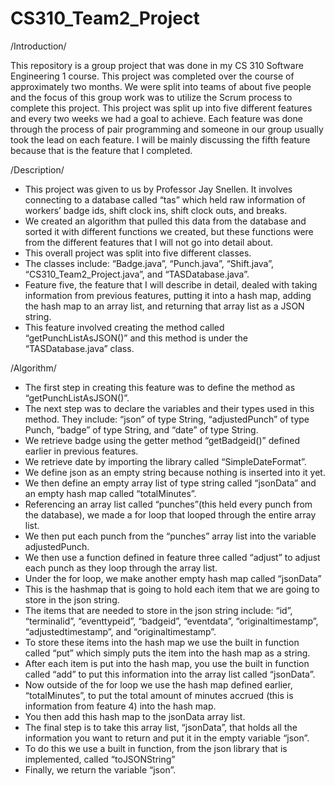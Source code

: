 # CS310_Team2_Project
/Introduction/

This repository is a group project that was done in my CS 310 Software Engineering 1 course. This project was completed over the course of approximately two months. We were split into teams of about five people and the focus of this group work was to utilize the Scrum process to complete this project. This project was split up into five different features and every two weeks we had a goal to achieve. Each feature was done through the process of pair programming and someone in our group usually took the lead on each feature. I will be mainly discussing the fifth feature because that is the feature that I completed.

/Description/

- This project was given to us by Professor Jay Snellen. It involves connecting to a database called “tas” which held raw information of workers’ badge ids, shift clock ins, shift clock outs, and breaks.
- We created an algorithm that pulled this data from the database and sorted it with different functions we created, but these functions were from the different features that I will not go into detail about.
- This overall project was split into five different classes.
- The classes include: “Badge.java”, “Punch.java”, “Shift.java”, “CS310_Team2_Project.java”, and “TASDatabase.java”.
- Feature five, the feature that I will describe in detail, dealed with taking information from previous features, putting it into a hash map, adding the hash map to an array list, and returning that array list as a JSON string.
- This feature involved creating the method called “getPunchListAsJSON()” and this method is under the “TASDatabase.java” class.

/Algorithm/

- The first step in creating this feature was to define the method as “getPunchListAsJSON()”.
- The next step was to declare the variables and their types used in this method. They include: “json” of type String, “adjustedPunch” of type Punch, “badge” of type String, and “date” of type String.
- We retrieve badge using the getter method “getBadgeid()” defined earlier in previous features.
- We retrieve date by importing the library called “SimpleDateFormat”.
- We define json as an empty string because nothing is inserted into it yet.
- We then define an empty array list of type string called “jsonData” and an empty hash map called “totalMinutes”.
- Referencing an array list called “punches”(this held every punch from the database), we made a for loop that looped through the entire array list.
- We then put each punch from the “punches” array list into the variable adjustedPunch.
- We then use a function defined in feature three called “adjust” to adjust each punch as they loop through the array list.
- Under the for loop, we make another empty hash map called “jsonData”
- This is the hashmap that is going to hold each item that we are going to store in the json string.
- The items that are needed to store in the json string include: “id”, “terminalid”, “eventtypeid”, “badgeid”, “eventdata”, “originaltimestamp”, “adjustedtimestamp”, and “originaltimestamp”.
- To store these items into the hash map we use the built in function called “put” which simply puts the item into the hash map as a string.
- After each item is put into the hash map, you use the built in function called “add” to put this information into the array list called “jsonData”.
- Now outside of the for loop we use the hash map defined earlier, “totalMinutes”, to put the total amount of minutes accrued (this is information from feature 4) into the hash map.
- You then add this hash map to the jsonData array list.
- The final step is to take this array list, “jsonData”, that holds all the information you want to return and put it in the empty variable “json”.
- To do this we use a built in function, from the json library that is implemented, called “toJSONString”
- Finally, we return the variable “json”.
